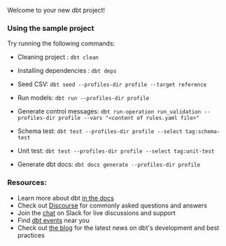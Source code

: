 Welcome to your new dbt project!

### Using the sample project

Try running the following commands:

- Cleaning project : ```dbt clean```
- Installing dependencies : ```dbt deps```

- Seed CSV: ```dbt seed --profiles-dir profile --target reference```
- Run models: ```dbt run --profiles-dir profile```

- Generate control messages: ```dbt run-operation run_validation --profiles-dir profile --vars "<content of rules.yaml file>"```

- Schema test: ```dbt test --profiles-dir profile --select tag:schema-test```
- Unit test: ```dbt test --profiles-dir profile --select tag:unit-test```

- Generate dbt docs: ```dbt docs generate --profiles-dir profile```


### Resources:
- Learn more about dbt [in the docs](https://docs.getdbt.com/docs/introduction)
- Check out [Discourse](https://discourse.getdbt.com/) for commonly asked questions and answers
- Join the [chat](https://community.getdbt.com/) on Slack for live discussions and support
- Find [dbt events](https://events.getdbt.com) near you
- Check out [the blog](https://blog.getdbt.com/) for the latest news on dbt's development and best practices
